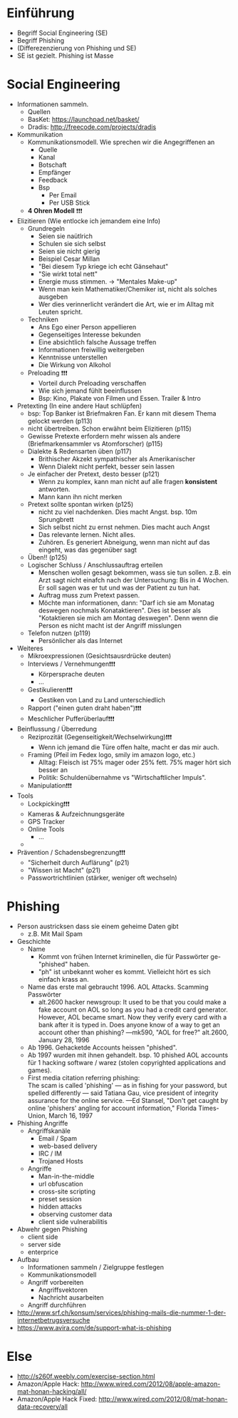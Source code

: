 # Einführung
- Begriff Social Engineering (SE)
- Begriff Phishing
- (Differezenzierung von Phishing und SE)
- SE ist gezielt. Phishing ist Masse

# Social Engineering
- Informationen sammeln.
    - Quellen
    - BasKet: https://launchpad.net/basket/
    - Dradis: http://freecode.com/projects/dradis
- Kommunikation
    - Kommunikationsmodell. Wie sprechen wir die Angegriffenen an
        - Quelle
        - Kanal
        - Botschaft
        - Empfänger
        - Feedback
        - Bsp
            - Per Email
            - Per USB Stick
    - __4 Ohren Modell__ :exclamation::exclamation::exclamation:
- Elizitieren (Wie entlocke ich jemandem eine Info)
    - Grundregeln
        - Seien sie naütlrich
        - Schulen sie sich selbst
        - Seien sie nicht gierig
        - Beispiel Cesar Millan
        - "Bei diesem Typ kriege ich echt Gänsehaut"
        - "Sie wirkt total nett"
        - Energie muss stimmen. -> "Mentales Make-up"
        - Wenn man kein Mathematiker/Chemiker ist, nicht als solches ausgeben
        - Wer dies verinnerlicht verändert die Art, wie er im Alltag mit Leuten spricht.
    - Techniken
        - Ans Ego einer Person appellieren
        - Gegenseitiges Interesse bekunden
        - Eine absichtlich falsche Aussage treffen
        - Informationen freiwillig weitergeben
        - Kenntnisse unterstellen
        - Die Wirkung von Alkohol
    - Preloading :exclamation::exclamation::exclamation:
        - Vorteil durch Preloading verschaffen
        - Wie sich jemand fühlt beeinflussen
        - Bsp: Kino, Plakate von Filmen und Essen. Trailer & Intro
- Pretexting (In eine andere Haut schlüpfen)
    - bsp: Top Banker ist Briefmakren Fan. Er kann mit diesem Thema gelockt werden (p113)
    - nicht übertreiben. Schon erwähnt beim Elizitieren (p115)
    - Gewisse Pretexte erfordern mehr wissen als andere (Briefmarkensammler vs Atomforscher) (p115)
    - Dialekte & Redensarten üben (p117)
        - Brithischer Akzekt sympathischer als Amerikanischer
        - Wenn Dialekt nicht perfekt, besser sein lassen
    - Je einfacher der Pretext, desto besser (p121)
        - Wenn zu komplex, kann man nicht auf alle fragen **konsistent** antworten.
        - Mann kann ihn nicht merken
    - Pretext sollte spontan wirken (p125)
        - nicht zu viel nachdenken. Dies macht Angst. bsp. 10m Sprungbrett
        - Sich selbst nicht zu ernst nehmen. Dies macht auch Angst
        - Das relevante lernen. Nicht alles.
        - Zuhören. Es generiert Abneigung, wenn man nicht auf das eingeht, was das gegenüber sagt
    - Üben!! (p125)
    - Logischer Schluss / Anschlussauftrag erteilen
        - Menschen wollen gesagt bekommen, wass sie tun sollen. z.B. ein Arzt sagt nicht einafch nach der Untersuchung: Bis in 4 Wochen. Er soll sagen was er tut und was der Patient zu tun hat.
        - Auftrag muss zum Pretext passen.
        - Möchte man informationen, dann: "Darf ich sie am Monatag deswegen nochmals Konataktieren". Dies ist besser als "Kotaktieren sie mich am Montag deswegen". Denn wenn die Person es nicht macht ist der Angriff misslungen
    - Telefon nutzen (p119)
        - Persönlicher als das Internet
- Weiteres
    - Mikroexpressionen (Gesichtsausrdrücke deuten)
    - Interviews / Vernehmungen:exclamation::exclamation::exclamation:
        - Körpersprache deuten
        - ...
    - Gestikulieren:exclamation::exclamation::exclamation:
        - Gestiken von Land zu Land unterschiedlich
    - Rapport ("einen guten draht haben"):exclamation::exclamation::exclamation:
    - Meschlicher Pufferüberlauf:exclamation::exclamation::exclamation:
- Beinflussung / Überredung
    - Reziprozität (Gegenseitigkeit/Wechselwirkung):exclamation::exclamation::exclamation:
        - Wenn ich jemand die Türe offen halte, macht er das mir auch.
    - Framing (Pfeil im Fedex logo, smily im amazon logo, etc.)
        - Alltag: Fleisch ist 75% mager oder 25% fett. 75% mager hört sich besser an
        - Politik: Schuldenübernahme vs "Wirtschaftlicher Impuls".
    - Manipulation:exclamation::exclamation::exclamation:
- Tools
    - Lockpicking:exclamation::exclamation::exclamation:
    - Kameras & Aufzeichnungsgeräte
    - GPS Tracker
    - Online Tools
        - ...
    -
- Prävention / Schadensbegrenzung:exclamation::exclamation::exclamation:
    - "Sicherheit durch Auflärung" (p21)
    - "Wissen ist Macht" (p21)
    - Passwortrichtlinien (stärker, weniger oft wechseln)


# Phishing
- Person austricksen dass sie einem geheime Daten gibt
    - z.B. Mit Mail Spam
- Geschichte
    - Name
        - Kommt von frühen Internet kriminellen, die für Passwörter ge-"phished" haben.
        - "ph" ist unbekannt woher es kommt. Vielleicht hört es sich einfach krass an.
    - Name das erste mal gebraucht 1996. AOL Attacks. Scamming Passwörter
        - alt.2600 hacker newsgroup:
                It used to be that you could make a fake account on AOL so long as you
                 had a credit card generator. However, AOL became smart. Now they verify
                  every card with a bank after it is typed in. Does anyone know of a way
                   to get an account other than phishing?
                —mk590, "AOL for free?" alt.2600, January 28, 1996
    - Ab 1996. Gehacketde Accounts heissen "phished".
    - Ab 1997 wurden mit ihnen gehandelt. bsp. 10 phished AOL accounts für 1 hacking software / warez (stolen copyrighted applications and games).
    - First media citation referring phishing:  
            The scam is called 'phishing' — as in fishing for your password, but spelled
            differently — said Tatiana Gau, vice president of integrity assurance for the online
            service.
            —Ed Stansel, "Don't get caught by online 'phishers' angling for account information,"
            Florida Times-Union, March 16, 1997
- Phishing Angriffe
    - Angriffskanäle
        - Email / Spam
        - web-based delivery
        - IRC / IM
        - Trojaned Hosts
    - Angriffe
        - Man-in-the-middle
        - url obfuscation
        - cross-site scripting
        - preset session
        - hidden attacks
        - observing customer data
        - client side vulnerabilitis
- Abwehr gegen Phishing
    - client side
    - server side
    - enterprice
- Aufbau
    - Informationen sammeln / Zielgruppe festlegen
    - Kommunikationsmodell
    - Angriff vorbereiten
        - Angriffsvektoren
        - Nachricht ausarbeiten
    - Angriff durchführen
- http://www.srf.ch/konsum/services/phishing-mails-die-nummer-1-der-internetbetrugsversuche
- https://www.avira.com/de/support-what-is-phishing


# Else
- http://s260f.weebly.com/exercise-section.html
- Amazon/Apple Hack: http://www.wired.com/2012/08/apple-amazon-mat-honan-hacking/all/
- Amazon/Apple Hack Fixed: http://www.wired.com/2012/08/mat-honan-data-recovery/all
